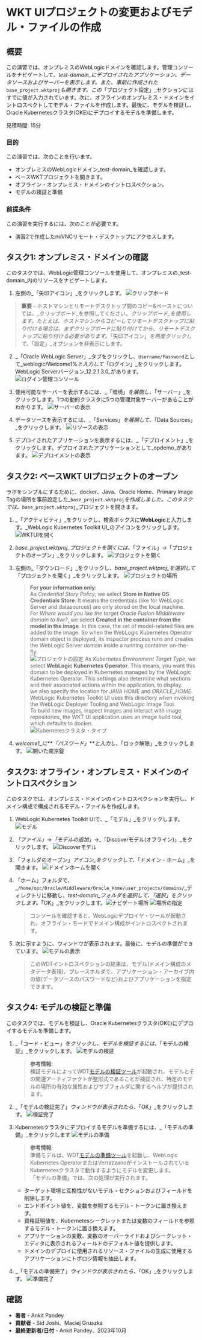 # WKT UIプロジェクトの変更およびモデル・ファイルの作成

## 概要

この演習では、オンプレミスのWebLogicドメインを確認します。管理コンソールをナビゲートして、_test-domain_にデプロイされたアプリケーション、データソースおよびサーバーを表示します。また、事前に作成された_`base_project.wktproj`_も開きます。この_「プロジェクト設定」_セクションにはすでに値が入力されています。次に、オフラインのオンプレミス・ドメインをイントロスペクトしてモデル・ファイルを作成します。最後に、モデルを検証し、Oracle Kubernetesクラスタ(OKE)にデプロイするモデルを準備します。

見積時間: 15分

### 目的

この演習では、次のことを行います。

*   オンプレミスのWebLogicドメイン_test-domain_を確認します。
*   ベースWKTプロジェクトを開きます。
*   オフライン・オンプレミス・ドメインのイントロスペクション。
*   モデルの検証と準備

### 前提条件

この演習を実行するには、次のことが必要です。

*   演習2で作成したnoVNCリモート・デスクトップにアクセスします。

## タスク1: オンプレミス・ドメインの確認

このタスクでは、WebLogic管理コンソールを使用して、オンプレミスの_test-domain_内のリソースをナビゲートします。

1.  左側の_「矢印アイコン」_をクリックします。 ![クリップボード](images/clipboard.png)

> **重要** - ホストマシンとリモートデスクトップ間のコピー&ペーストについては、_クリップボード_を参照してください。_クリップボード_を使用します。たとえば、ホストマシンからコピーしてリモートデスクトップに貼り付ける場合は、まずクリップボードに貼り付けてから、リモートデスクトップに貼り付ける必要があります。_「矢印アイコン」_を再度クリックして、_「設定」_オプションを非表示にします。

2.  _「Oracle WebLogic Server」_タブをクリックし、`Username/Password`として_weblogic/Welcome1%_と入力して_「ログイン」_をクリックします。WebLogic Serverバージョン_12.2.1.3.0_があります。  
    ![ログイン管理コンソール](images/login-admin-console.png)
    
3.  使用可能なサーバーを表示するには、_「環境」_を展開し、_「サーバー」_をクリックします。1つの動的クラスタに5つの管理対象サーバーがあることがわかります。 ![サーバーの表示](images/view-servers.png)
    
4.  データソースを表示するには、_「Services」_を展開して、_「Data Sources」_をクリックします。 ![リソースの表示](images/view-datasources.png)
    
5.  デプロイされたアプリケーションを表示するには、_「デプロイメント」_をクリックします。デプロイされたアプリケーションとして_opdemo_があります。 ![デプロイメントの表示](images/view-deployments.png)
    

## タスク2: ベースWKT UIプロジェクトのオープン

ラボをシンプルにするために、docker、Java、Oracle Home、Primary Image Tagの場所を事前設定した_`base_project.wktproj`_を作成しました。このタスクでは、_`base_project.wktproj`_プロジェクトを開きます。

1.  _「アクティビティ」_をクリックし、検索ボックスに**WebLogic**と入力します。_WebLogic Kubernetes Toolkit UI_のアイコンをクリックします。 ![WKTUIを開く](images/open-wktui.png)
    
2.  _base\_project.wktproj_プロジェクトを開くには、_「ファイル」_→_「プロジェクトのオープン」_をクリックします。 ![プロジェクトを開く](images/open-project.png)
    
3.  左側の_「ダウンロード」_をクリックし、_base\_project.wktproj_を選択して_「プロジェクトを開く」_をクリックします。 ![プロジェクトの場所](images/project-location.png)
    
    > **For your information only:**  
    > As _Credential Story Policy_, we select **Store in Native OS Credentials Store**. It means the credentials (like for WebLogic Server and datasources) are only stored on the local machine.  
    > For _Where would you like the target Oracle Fusion Middleware domain to live?_, we select **Created in the container from the model in the image**. In this case, the set of model-related files are added to the image. So when the WebLogic Kubernetes Operator domain object is deployed, its inspector process runs and creates the WebLogic Server domain inside a running container on-the-fly.  
    > ![プロジェクトの設定](images/project-settings.png) As _Kubernetes Environment Target Type_, we select **WebLogic Kubernetes Operator**. This means, you want this domain to be deployed in Kubernetes managed by the WebLogic Kubernetes Operator. This settings also determine what sections and their associated actions within the application, to display.  
    > we also specify the location for _JAVA HOME_ and _ORACLE\_HOME_. WebLogic Kubernetes Toolkit UI uses this directory when invoking the WebLogic Deployer Tooling and WebLogic Image Tool.  
    > To build new images, inspect images and interact with image repositories, the WKT UI application uses an image build tool, which defaults to docker.  
    > ![Kubernetesクラスタ・タイプ](images/kubernetes-cluster-type.png)
    
4.  _welcome1_に**「パスワード」**と入力し、_「ロック解除」_をクリックします。 ![開いた南京錠](images/unlock.png)
    

## タスク3: オフライン・オンプレミス・ドメインのイントロスペクション

このタスクでは、オンプレミス・ドメインのイントロスペクションを実行し、ドメイン構成で構成されるモデル・ファイルを作成します。

1.  WebLogic Kubernetes Toolkit UIで、_「モデル」_をクリックします。 ![モデル](images/click-model.png)
    
2.  _「ファイル」_→_「モデルの追加」_→_「Discoverモデル(オフライン)」_をクリックします。 ![Discoverモデル](images/discover-model.png)
    
3.  「フォルダのオープン」_アイコン_をクリックして、_「ドメイン・ホーム」_を開きます。 ![ドメインホームを開く](images/open-domain-home.png)
    
4.  「ホーム」フォルダで、_`/home/opc/Oracle/Middleware/Oracle_Home/user_projects/domains/`_ディレクトリに移動し、_test-domain_フォルダを選択して、「_選択_」をクリックします。_「OK」_をクリックします。![ナビゲート場所](images/navigate-location.png) ![場所の指定](images/specify-location.png)
    
    > コンソールを確認すると、WebLogicデプロイヤ・ツールが起動され、オフライン・モードでドメイン構成がイントロスペクトされます。
    
5.  次に示すように、ウィンドウが表示されます。最後に、モデルの準備ができています。 ![モデルの表示](images/view-model.png)
    
    > このWDTイントロスペクションの結果は、モデル(ドメイン構成のメタデータ表現)、プレースホルダで、アプリケーション・アーカイブ内の値(データソースのパスワードなど)およびアプリケーションを指定できます。
    

## タスク4: モデルの検証と準備

このタスクでは、モデルを検証し、Oracle Kubernetesクラスタ(OKE)にデプロイするモデルを準備します。

1.  _「コード・ビュー」_をクリックし、モデルを検証するには、_「モデルの検証」_をクリックします。 ![モデルの検証](images/validate-model.png)
    
    > **参考情報:**  
    > 検証モデルによってWDT[モデルの検証ツール](https://oracle.github.io/weblogic-deploy-tooling/userguide/tools/validate/)が起動され、モデルとその関連アーティファクトが整形式であることが検証され、特定のモデルの場所の有効な属性およびサブフォルダに関するヘルプが提供されます。
    
2.  _「モデルの検証完了」_ウィンドウが表示されたら、_「OK」_をクリックします。 ![検証完了](images/validate-complete.png)
    
3.  Kubernetesクラスタにデプロイするモデルを準備するには、_「モデルの準備」_をクリックします ![モデルの準備](images/prepare-model.png)
    
    > **参考情報:**  
    > 準備モデルは、WDT[モデルの準備ツール](https://oracle.github.io/weblogic-deploy-tooling/userguide/tools/prepare/)を起動し、WebLogic Kubernetes OperatorまたはVerrazzanoがインストールされているKubernetesクラスタで動作するようにモデルを変更します。  
    > 「モデルの準備」では、次の処理が実行されます。
    
    *   ターゲット環境と互換性がないモデル・セクションおよびフィールドを削除します。
    *   エンドポイント値を、変数を参照するモデル・トークンに置き換えます。
    *   資格証明値を、Kubernetesシークレットまたは変数のフィールドを参照するモデル・トークンに置き換えます。
    *   アプリケーションの変数、変数のオーバーライドおよびシークレット・エディタに表示されるフィールドのデフォルト値を提供します。
    *   ドメインのデプロイに使用されるリソース・ファイルの生成に使用するアプリケーションにトポロジ情報を抽出します。
4.  _「モデルの準備完了」_ウィンドウが表示されたら、_「OK」_をクリックします。 ![準備完了](images/prepare-complete.png)
    

## 確認

*   **著者** - Ankit Pandey
*   **貢献者** - Sid Joshi、Maciej Gruszka
*   **最終更新者/日付** - Ankit Pandey、2023年10月